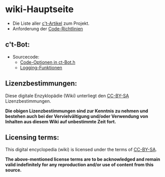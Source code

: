 # wiki-Hauptseite

* Die Liste aller [c't-Artikel](wiki_pages/ct_articles.md) zum Projekt.
* Anforderung der [Code-Richtlinien](wiki_pages/coding_conventions.md)

## c't-Bot:
* Sourcecode:
    * [Code-Optionen in ct-Bot.h](wiki_pages/ct-bot_h.md)
    * [Logging-Funktionen](wiki_pages/logging.md)

## Lizenzbestimmungen:
Diese digitale Enzyklopädie (Wiki) unterliegt den [CC-BY-SA](https://creativecommons.org/licenses/by-sa/4.0/legalcode) Lizenzbestimmungen.

__Die obigen Lizenzbestimmungen sind zur Kenntnis zu nehmen und bestehen auch bei der Vervielvältigung und/oder Verwendung von Inhalten aus diesem Wiki auf unbestimmte Zeit fort.__


## Licensing terms:
This digital encyclopedia (wiki) is licensed under the terms of [CC-BY-SA](https://creativecommons.org/licenses/by-sa/4.0/legalcode).

__The above-mentioned license terms are to be acknowledged and remain valid indefinitely for any reproduction and/or use of content from this source.__